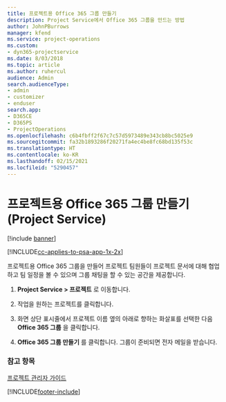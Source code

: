 ```yaml
---
title: 프로젝트용 Office 365 그룹 만들기
description: Project Service에서 Office 365 그룹을 만드는 방법
author: JohnPBurrows
manager: kfend
ms.service: project-operations
ms.custom:
- dyn365-projectservice
ms.date: 8/03/2018
ms.topic: article
ms.author: ruhercul
audience: Admin
search.audienceType:
- admin
- customizer
- enduser
search.app:
- D365CE
- D365PS
- ProjectOperations
ms.openlocfilehash: c6b4fbff2f67c7c57d5973489e343cb8bc5025e9
ms.sourcegitcommit: fa32b1893286f20271fa4ec4be8fc68bd135f53c
ms.translationtype: HT
ms.contentlocale: ko-KR
ms.lasthandoff: 02/15/2021
ms.locfileid: "5290457"
---
```

# <a name="create-an-office-365-group-for-a-project-project-service"></a>프로젝트용 Office 365 그룹 만들기 (Project Service)

[!include [banner](../includes/psa-now-project-operations.md)]

[!INCLUDE[cc-applies-to-psa-app-1x-2x](../includes/cc-applies-to-psa-app-1x-2x.md)]

프로젝트용 Office 365 그룹을 만들어 프로젝트 팀원들이 프로젝트 문서에 대해 협업하고 팀 일정을 볼 수 있으며 그룹 채팅을 할 수 있는 공간을 제공합니다.  
  
1.  **Project Service > 프로젝트** 로 이동합니다.  
  
2.  작업을 원하는 프로젝트를 클릭합니다.  
  
3.  화면 상단 표시줄에서 프로젝트 이름 옆의 아래로 향하는 화살표를 선택한 다음 **Office 365 그룹** 을 클릭합니다.  
  
4.  **Office 365 그룹 만들기** 를 클릭합니다. 그룹이 준비되면 전자 메일을 받습니다.  
  
### <a name="see-also"></a>참고 항목  
 [프로젝트 관리자 가이드](../psa/project-manager-guide.md)


[!INCLUDE[footer-include](../includes/footer-banner.md)]
